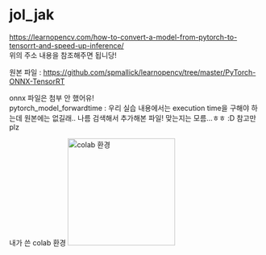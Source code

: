 # jol_jak
https://learnopencv.com/how-to-convert-a-model-from-pytorch-to-tensorrt-and-speed-up-inference/
<br>위의 주소 내용을 참조해주면 됩니당!

원본 파일 : https://github.com/spmallick/learnopencv/tree/master/PyTorch-ONNX-TensorRT

onnx 파일은 첨부 안 했어유!
<br> pytorch_model_forwardtime : 우리 실습 내용에서는 execution time을 구해야 하는데 원본에는 없길래.. 나름 검색해서 추가해본 파일! 맞는지는 모름...ㅎㅎ :D 참고만 plz

내가 쓴 colab 환경
<img width="213" alt="colab 환경" src="https://user-images.githubusercontent.com/68731647/117491053-a4da4080-afaa-11eb-8f03-b906d5c6d28f.png">
